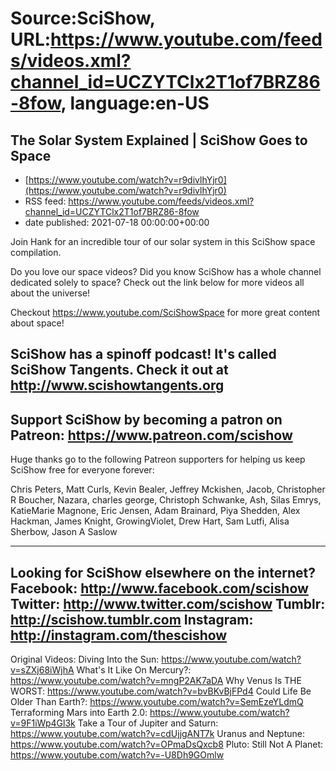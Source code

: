 # Source:SciShow, URL:https://www.youtube.com/feeds/videos.xml?channel_id=UCZYTClx2T1of7BRZ86-8fow, language:en-US

## The Solar System Explained | SciShow Goes to Space
 - [https://www.youtube.com/watch?v=r9divlhYjr0](https://www.youtube.com/watch?v=r9divlhYjr0)
 - RSS feed: https://www.youtube.com/feeds/videos.xml?channel_id=UCZYTClx2T1of7BRZ86-8fow
 - date published: 2021-07-18 00:00:00+00:00

Join Hank for an incredible tour of our solar system in this SciShow space compilation. 

Do you love our space videos? Did you know SciShow has a whole channel dedicated solely to space? Check out the link below for more videos all about the universe!

Checkout https://www.youtube.com/SciShowSpace for more great content about space!

SciShow has a spinoff podcast! It's called SciShow Tangents. Check it out at http://www.scishowtangents.org
----------
Support SciShow by becoming a patron on Patreon: https://www.patreon.com/scishow
----------
Huge thanks go to the following Patreon supporters for helping us keep SciShow free for everyone forever:

Chris Peters, Matt Curls, Kevin Bealer, Jeffrey Mckishen, Jacob, Christopher R Boucher, Nazara, charles george, Christoph Schwanke, Ash, Silas Emrys, KatieMarie Magnone, Eric Jensen, Adam Brainard, Piya Shedden, Alex Hackman, James Knight, GrowingViolet, Drew Hart, Sam Lutfi, Alisa Sherbow, Jason A Saslow

----------
Looking for SciShow elsewhere on the internet?
Facebook: http://www.facebook.com/scishow
Twitter: http://www.twitter.com/scishow
Tumblr: http://scishow.tumblr.com
Instagram: http://instagram.com/thescishow
----------
Original Videos:
Diving Into the Sun: https://www.youtube.com/watch?v=sZXj68iWjhA
What's It Like On Mercury?: https://www.youtube.com/watch?v=mngP2AK7aDA
Why Venus Is THE WORST: https://www.youtube.com/watch?v=bvBKvBjFPd4
Could Life Be Older Than Earth?: https://www.youtube.com/watch?v=SemEzeYLdmQ
Terraforming Mars into Earth 2.0: https://www.youtube.com/watch?v=9F1iWp4Gl3k
Take a Tour of Jupiter and Saturn: https://www.youtube.com/watch?v=cdUjjgANT7k
Uranus and Neptune: https://www.youtube.com/watch?v=OPmaDsQxcb8
Pluto: Still Not A Planet: https://www.youtube.com/watch?v=-U8Dh9GOmlw

